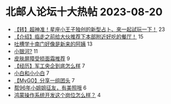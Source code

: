 # 北邮人论坛十大热帖 2023-08-20

- [【转】超神准！星座小王子独创的新型占卜、來一起試玩一下！](https://bbs.byr.cn/article/Constellations/326533) 23
- [【介绍】临走之前给大伙推荐下本部附近好吃的餐厅！](https://bbs.byr.cn/article/Food/524415) 15
- [吐槽学十南门好像是新来的阿姨](https://bbs.byr.cn/article/Talking/6398766) 13
- [小银河?](https://bbs.byr.cn/article/Photo/276231) 11
- [皮肤屏障受损面霜推荐](https://bbs.byr.cn/article/Beauty/334480) 9
- [【经历】军工央企到底怎么样](https://bbs.byr.cn/article/Job/2195195) 7
- [小白和小小白](https://bbs.byr.cn/article/Picture/3347869) 7
- [【MyGO】分享一组团头](https://bbs.byr.cn/article/Comic/632923) 7
- [帮96年小姐姐征友，有美照哦](https://bbs.byr.cn/article/Friends/2044170) 6
- [鸿蒙操作系统开发这个岗位怎么样？](https://bbs.byr.cn/article/WorkLife/1203726) 4


